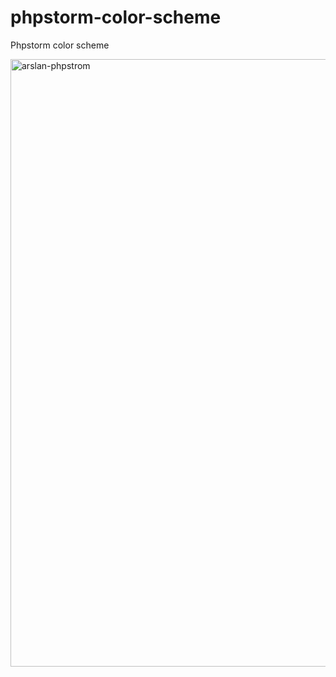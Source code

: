 # phpstorm-color-scheme
Phpstorm color scheme

<img width="972" alt="arslan-phpstrom" src="https://user-images.githubusercontent.com/24808064/75991277-8be18580-5ef6-11ea-9a45-90e89adfba43.png">
